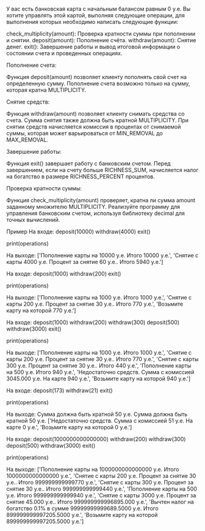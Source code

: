 У вас есть банковская карта с начальным балансом равным 0 у.е. Вы хотите управлять этой картой, выполняя следующие операции, для выполнения которых необходимо написать следующие функции:

check_multiplicity(amount): Проверка кратности суммы при пополнении и снятии.
deposit(amount): Пополнение счёта.
withdraw(amount): Снятие денег.
exit(): Завершение работы и вывод итоговой информации о состоянии счета и 
проведенных операциях.

Пополнение счета:

Функция deposit(amount) позволяет клиенту пополнять свой счет на 
определенную сумму. Пополнение счета возможно только на сумму, 
которая кратна MULTIPLICITY.

Снятие средств:

Функция withdraw(amount) позволяет клиенту снимать средства со счета. 
Сумма снятия также должна быть кратной MULTIPLICITY. 
При снятии средств начисляется комиссия в процентах от снимаемой суммы, 
которая может варьироваться от MIN_REMOVAL до MAX_REMOVAL.

Завершение работы:

Функция exit() завершает работу с банковским счетом. Перед завершением, 
если на счету больше RICHNESS_SUM, начисляется налог на богатство в размере RICHNESS_PERCENT процентов.

Проверка кратности суммы:

Функция check_multiplicity(amount) проверяет, кратна ли 
сумма amount заданному множителю MULTIPLICITY. 
Реализуйте программу для управления банковским счетом, 
используя библиотеку decimal для точных вычислений.

Пример
На входе:
deposit(10000)
withdraw(4000)
exit()

print(operations)


На выходе:
 ['Пополнение карты на 10000 у.е. Итого 10000 у.е.', 'Снятие с карты 4000 у.е. Процент за снятие 60 у.е.. Итого 5940 у.е.']


На входе:
deposit(1000)
withdraw(200)
exit()

print(operations)

На выходе:
 ['Пополнение карты на 1000 у.е. Итого 1000 у.е.', 'Снятие с карты 200 у.е. Процент за снятие 30 у.е.. Итого 770 у.е.', 'Возьмите карту на которой 770 у.е.']


На входе:
deposit(1000)
withdraw(200)
withdraw(300)
deposit(500)
withdraw(3000)
exit()

print(operations)


На выходе:
['Пополнение карты на 1000 у.е. Итого 1000 у.е.', 'Снятие с карты 200 у.е. Процент за снятие 30 у.е.. Итого 770 у.е.', 'Снятие с карты 300 у.е. Процент за снятие 30 у.е.. Итого 440 у.е.', 'Пополнение карты на 500 у.е. Итого 940 у.е.', 'Недостаточно средств. Сумма с комиссией 3045.000 у.е. На карте 940 у.е.', 'Возьмите карту на которой 940 у.е.']


На входе:
deposit(173)
withdraw(21)
exit()

print(operations)


На выходе:
Сумма должна быть кратной 50 у.е.
Сумма должна быть кратной 50 у.е.
['Недостаточно средств. Сумма с комиссией 51 у.е. На карте 0 у.е.', 'Возьмите карту на которой 0 у.е.']


На входе:
deposit(1000000000000000)
withdraw(200)
withdraw(300)
deposit(500)
withdraw(3000)
exit()

print(operations)


На выходе:
['Пополнение карты на 1000000000000000 у.е. Итого 1000000000000000 у.е.', 'Снятие с карты 200 у.е. Процент за снятие 30 у.е.. Итого 999999999999770 у.е.', 'Снятие с карты 300 у.е. Процент за снятие 30 у.е.. Итого 999999999999440 у.е.', 'Пополнение карты на 500 у.е. Итого 999999999999940 у.е.', 'Снятие с карты 3000 у.е. Процент за снятие 45.000 у.е.. Итого 999999999996895.000 у.е.', 'Вычтен налог на богатство 0.1% в сумме 99999999999689.5000 у.е. Итого 899999999997205.5000 у.е.', 'Возьмите карту на которой 899999999997205.5000 у.е.']
    